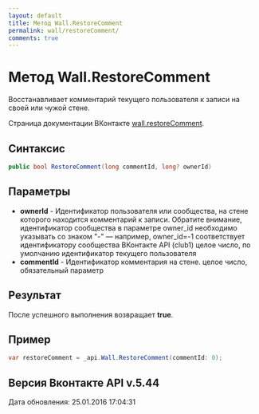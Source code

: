 ```yaml
---
layout: default
title: Метод Wall.RestoreComment
permalink: wall/restoreComment/
comments: true
---
```

# Метод Wall.RestoreComment
Восстанавливает комментарий текущего пользователя к записи на своей или чужой стене.

Страница документации ВКонтакте [wall.restoreComment](https://vk.com/dev/wall.restoreComment).

## Синтаксис
``` csharp
public bool RestoreComment(long commentId, long? ownerId)
```

## Параметры
+ **ownerId** - Идентификатор пользователя или сообщества, на стене которого находится комментарий к записи. Обратите внимание, идентификатор сообщества в параметре owner_id необходимо указывать со знаком "-" — например, owner_id=-1 соответствует идентификатору сообщества ВКонтакте API (club1)  целое число, по умолчанию идентификатор текущего пользователя
+ **commentId** - Идентификатор комментария на стене. целое число, обязательный параметр

## Результат
После успешного выполнения возвращает **true**.

## Пример
``` csharp
var restoreComment = _api.Wall.RestoreComment(commentId: 0);
```

## Версия Вконтакте API v.5.44
Дата обновления: 25.01.2016 17:04:31

